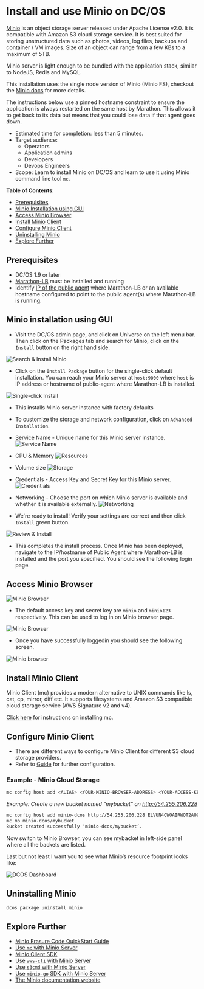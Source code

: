 # Install and use Minio on DC/OS

[Minio](https://minio.io) is an object storage server released under Apache License v2.0. It is compatible with Amazon S3 cloud storage service. It is best suited for storing unstructured data such as photos, videos, log files, backups and container / VM images. Size of an object can range from a few KBs to a maximum of 5TB.

Minio server is light enough to be bundled with the application stack, similar to NodeJS, Redis and MySQL.

This installation uses the single node version of Minio (Minio FS), checkout the [Minio docs](https://docs.minio.io) for more details.

The instructions below use a pinned hostname constraint to ensure the application is always restarted on the same host by Marathon. This allows it to get back to its data but means that you could lose data if that agent goes down.

- Estimated time for completion: less than 5 minutes.
- Target audience:
    - Operators
    - Application admins
    - Developers
    - Devops Engineers
- Scope: Learn to install Minio on DC/OS and learn to use it using Minio command line tool `mc`.

**Table of Contents**:

- [Prerequisites](#prerequisites)
- [Minio Installation using GUI](#minio-installation-using-gui)
- [Access Minio Browser](#access-minio-browser)
- [Install Minio Client](#install-minio-client)
- [Configure Minio Client](#configure-minio-client)
- [Uninstalling Minio](#uninstalling-minio)
- [Explore Further](#explore-further)

## Prerequisites

- DC/OS 1.9 or later
- [Marathon-LB](https://dcos.io/docs/1.9/usage/service-discovery/marathon-lb/usage/) must be installed and running
- Identify [IP of the public agent](https://dcos.io/docs/1.9/administration/locate-public-agent/) where Marathon-LB or an available hostname configured to point to the public agent(s) where Marathon-LB is running.

## Minio installation using GUI

- Visit the DC/OS admin page, and click on Universe on the left menu bar. Then click on the Packages tab and search for Minio, click on the ```Install``` button on the right hand side.

![Search & Install Minio](img/minio-package.png)

- Click on the `Install Package` button for the single-click default installation. You can reach your Minio server at `host:9000` where `host` is IP address or hostname of public-agent where Marathon-LB is installed.

![Single-click Install](img/minio-package-install-oneclick.png)

- This installs Minio server instance with factory defaults


- To customize the storage and network configuration, click on `Advanced Installation`.

- Service Name - Unique name for this Minio server instance.
![Service Name](img/config-service.png)

- CPU & Memory
![Resources](img/config-resource.png)

- Volume size
![Storage](img/config-volume-size.png)

- Credentials - Access Key and Secret Key for this Minio server.
![Credentials](img/config-creds.png)

- Networking - Choose the port on which Minio server is available and whether it is available externally.
![Networking](img/config-network.png)

- We're ready to install! Verify your settings are correct and then click ```Install``` green button.

![Review & Install](img/config-review-1.png)

- This completes the install process. Once Minio has been deployed, navigate to the IP/hostname of Public Agent where Marathon-LB is installed and the port you specified. You should see the following login page.

## Access Minio Browser

![Minio Browser](img/minio-browser.png)

- The default access key and secret key are `minio` and `minio123` respectively. This can be used to log in on Minio browser page.

![Minio Browser](img/minio-access.png)

- Once you have successfully loggedin you should see the following screen.

![Minio browser](img/minio-home.png)

## Install Minio Client

Minio Client (mc) provides a modern alternative to UNIX commands like ls, cat, cp, mirror, diff etc. It supports filesystems and Amazon S3 compatible cloud storage service (AWS Signature v2 and v4).

[Click here](https://docs.minio.io/docs/minio-client-quickstart-guide) for instructions on installing mc.

## Configure Minio Client

- There are different ways to configure Minio Client for different S3 cloud storage providers.
- Refer to [Guide](https://docs.minio.io/docs/minio-client-complete-guide) for further configuration.

### Example - Minio Cloud Storage

```sh
mc config host add <ALIAS> <YOUR-MINIO-BROWSER-ADDRESS> <YOUR-ACCESS-KEY> <YOUR-SECRET-KEY> <API-SIGNATURE>(optional)
```

*Example: Create a new bucket named "mybucket" on http://54.255.206.228*

```sh
mc config host add minio-dcos http://54.255.206.228 ELVUN4CWOAIRWOT2AO9D 4e6CIFtWW1/YI91Pd6FONRJgssKiFO2Ea1d5fDwp S3v4
mc mb minio-dcos/mybucket
Bucket created successfully ‘minio-dcos/mybucket’.
```
Now switch to Minio Browser, you can see mybacket in left-side panel where all the backets are listed.

Last but not least I want you to see what Minio’s resource footprint looks like:

![DCOS Dashboard](img/dcos-dashboard.png)

## Uninstalling Minio

```sh
dcos package uninstall minio
```

## Explore Further
- [Minio Erasure Code QuickStart Guide](https://docs.minio.io/docs/minio-erasure-code-quickstart-guide)
- [Use `mc` with Minio Server](https://docs.minio.io/docs/minio-client-quickstart-guide)
- [Minio Client SDK](https://docs.minio.io/categories/17)
- [Use `aws-cli` with Minio Server](https://docs.minio.io/docs/aws-cli-with-minio)
- [Use `s3cmd` with Minio Server](https://docs.minio.io/docs/s3cmd-with-minio)
- [Use `minio-go` SDK with Minio Server](https://docs.minio.io/docs/golang-client-quickstart-guide)
- [The Minio documentation website](https://docs.minio.io)
